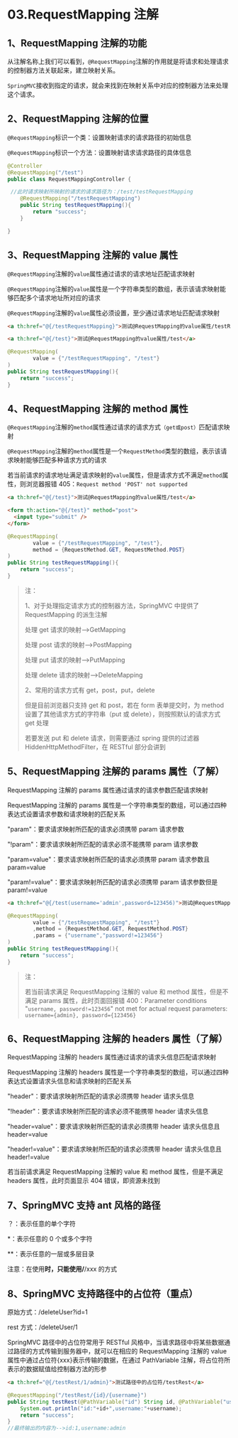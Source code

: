 # 03.RequestMapping 注解

## 1、RequestMapping 注解的功能

从注解名称上我们可以看到，`@RequestMapping`注解的作用就是将请求和处理请求的控制器方法关联起来，建立映射关系。

`SpringMVC`接收到指定的请求，就会来找到在映射关系中对应的控制器方法来处理这个请求。

## 2、RequestMapping 注解的位置

`@RequestMapping`标识一个类：设置映射请求的请求路径的初始信息

`@RequestMapping`标识一个方法：设置映射请求请求路径的具体信息

```java
@Controller
@RequestMapping("/test")
public class RequestMappingController {

 //此时请求映射所映射的请求的请求路径为：/test/testRequestMapping
    @RequestMapping("/testRequestMapping")
    public String testRequestMapping(){
        return "success";
    }

}
```

## 3、RequestMapping 注解的 value 属性

`@RequestMapping`注解的`value`属性通过请求的请求地址匹配请求映射

`@RequestMapping`注解的`value`属性是一个字符串类型的数组，表示该请求映射能够匹配多个请求地址所对应的请求

`@RequestMapping`注解的`value`属性必须设置，至少通过请求地址匹配请求映射

```html
<a th:href="@{/testRequestMapping}">测试@RequestMapping的value属性/testRequestMapping</a>

<a th:href="@{/test}">测试@RequestMapping的value属性/test</a>
```

```java
@RequestMapping(
        value = {"/testRequestMapping", "/test"}
)
public String testRequestMapping(){
    return "success";
}
```

## 4、RequestMapping 注解的 method 属性

`@RequestMapping`注解的`method`属性通过请求的请求方式`（get或post）`匹配请求映射

`@RequestMapping`注解的`method`属性是一个`RequestMethod`类型的数组，表示该请求映射能够匹配多种请求方式的请求

若当前请求的请求地址满足请求映射的`value`属性，但是请求方式不满足`method`属性，则浏览器报错 405：`Request method 'POST' not supported`

```html
<a th:href="@{/test}">测试@RequestMapping的value属性/test</a>

<form th:action="@{/test}" method="post">
  <input type="submit" />
</form>
```

```java
@RequestMapping(
        value = {"/testRequestMapping", "/test"},
        method = {RequestMethod.GET, RequestMethod.POST}
)
public String testRequestMapping(){
    return "success";
}
```

> 注：
>
> 1、对于处理指定请求方式的控制器方法，SpringMVC 中提供了 RequestMapping 的派生注解
>
> 处理 get 请求的映射-->GetMapping
>
> 处理 post 请求的映射-->PostMapping
>
> 处理 put 请求的映射-->PutMapping
>
> 处理 delete 请求的映射-->DeleteMapping
>
> 2、常用的请求方式有 get，post，put，delete
>
> 但是目前浏览器只支持 get 和 post，若在 form 表单提交时，为 method 设置了其他请求方式的字符串（put 或 delete），则按照默认的请求方式 get 处理
>
> 若要发送 put 和 delete 请求，则需要通过 spring 提供的过滤器 HiddenHttpMethodFilter，在 RESTful 部分会讲到

## 5、RequestMapping 注解的 params 属性（了解）

RequestMapping 注解的 params 属性通过请求的请求参数匹配请求映射

RequestMapping 注解的 params 属性是一个字符串类型的数组，可以通过四种表达式设置请求参数和请求映射的匹配关系

"param"：要求请求映射所匹配的请求必须携带 param 请求参数

"!param"：要求请求映射所匹配的请求必须不能携带 param 请求参数

"param=value"：要求请求映射所匹配的请求必须携带 param 请求参数且 param=value

"param!=value"：要求请求映射所匹配的请求必须携带 param 请求参数但是 param!=value

```html
<a th:href="@{/test(username='admin',password=123456)">测试@RequestMapping的params属性/test</a>
```

```java
@RequestMapping(
        value = {"/testRequestMapping", "/test"}
        ,method = {RequestMethod.GET, RequestMethod.POST}
        ,params = {"username","password!=123456"}
)
public String testRequestMapping(){
    return "success";
}
```

> 注：
>
> 若当前请求满足 RequestMapping 注解的 value 和 method 属性，但是不满足 params 属性，此时页面回报错 400：Parameter conditions "`username, password!=123456`" not met for actual request parameters: `username={admin}, password={123456}`

## 6、RequestMapping 注解的 headers 属性（了解）

RequestMapping 注解的 headers 属性通过请求的请求头信息匹配请求映射

RequestMapping 注解的 headers 属性是一个字符串类型的数组，可以通过四种表达式设置请求头信息和请求映射的匹配关系

"header"：要求请求映射所匹配的请求必须携带 header 请求头信息

"!header"：要求请求映射所匹配的请求必须不能携带 header 请求头信息

"header=value"：要求请求映射所匹配的请求必须携带 header 请求头信息且 header=value

"header!=value"：要求请求映射所匹配的请求必须携带 header 请求头信息且 header!=value

若当前请求满足 RequestMapping 注解的 value 和 method 属性，但是不满足 headers 属性，此时页面显示 404 错误，即资源未找到

## 7、SpringMVC 支持 ant 风格的路径

？：表示任意的单个字符

\*：表示任意的 0 个或多个字符

\*\*：表示任意的一层或多层目录

注意：在使用**时，只能使用/**/xxx 的方式

## 8、SpringMVC 支持路径中的占位符（重点）

原始方式：/deleteUser?id=1

rest 方式：/deleteUser/1

SpringMVC 路径中的占位符常用于 RESTful 风格中，当请求路径中将某些数据通过路径的方式传输到服务器中，就可以在相应的 RequestMapping 注解的 value 属性中通过占位符{xxx}表示传输的数据，在通过 PathVariable 注解，将占位符所表示的数据赋值给控制器方法的形参

```html
<a th:href="@{/testRest/1/admin}">测试路径中的占位符/testRest</a>
```

```java
@RequestMapping("/testRest/{id}/{username}")
public String testRest(@PathVariable("id") String id, @PathVariable("username") String username){
    System.out.println("id:"+id+",username:"+username);
    return "success";
}
//最终输出的内容为-->id:1,username:admin
```
 
 